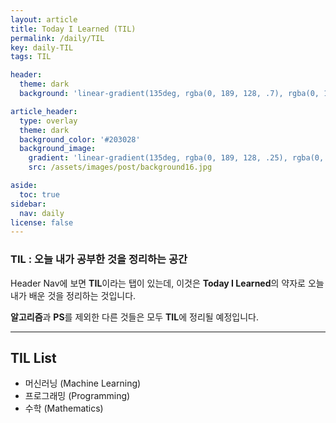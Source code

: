 ```yaml
---
layout: article
title: Today I Learned (TIL)
permalink: /daily/TIL
key: daily-TIL
tags: TIL

header:
  theme: dark
  background: 'linear-gradient(135deg, rgba(0, 189, 128, .7), rgba(0, 128, 255, .8))'

article_header:
  type: overlay
  theme: dark
  background_color: '#203028'
  background_image:
    gradient: 'linear-gradient(135deg, rgba(0, 189, 128, .25), rgba(0, 128, 255, .3))'
    src: /assets/images/post/background16.jpg

aside:
  toc: true
sidebar:
  nav: daily
license: false
---
```


### TIL : 오늘 내가 공부한 것을 정리하는 공간
<!--more-->

Header Nav에 보면 **TIL**이라는 탭이 있는데, 이것은 **Today I Learned**의 약자로 오늘 내가 배운 것을 정리하는 것입니다.

**알고리즘**과 **PS**를 제외한 다른 것들은 모두 **TIL**에 정리될 예정입니다.

---

## TIL List
* 머신러닝 (Machine Learning)
* 프로그래밍 (Programming)
* 수학 (Mathematics)
